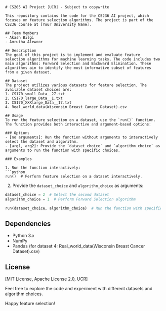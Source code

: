 ```
# CS205 AI Project [UCR] - Subject to copywrite

This repository contains the code for the CS236 AI project, which focuses on feature selection algorithms. The project is part of the CS236 course at [Your University Name].

## Team Members
- Akash Bilgi
- Amrutha Alewoor

## Description
The goal of this project is to implement and evaluate feature selection algorithms for machine learning tasks. The code includes two main algorithms: Forward Selection and Backward Elimination. These algorithms aim to identify the most informative subset of features from a given dataset.

## Dataset
The project utilizes various datasets for feature selection. The available dataset choices are:
1. CS170_small_Data__27.txt
2. CS170_large_Data__1.txt
3. CS170_XXXlarge_Data__17.txt
4. Real_world_data(Wisconsin Breast Cancer Dataset).csv

## Usage
To run the feature selection on a dataset, use the `run()` function. The function provides both interactive and argument-based options:

### Options
- [no arguments]: Run the function without arguments to interactively select the dataset and algorithm.
- [arg1, arg2]: Provide the `dataset_choice` and `algorithm_choice` as arguments to run the function with specific choices.

### Examples

1. Run the function interactively:
```python
run()  # Perform feature selection on a dataset interactively.
```

2. Provide the `dataset_choice` and `algorithm_choice` as arguments:
```python
dataset_choice = 2  # Select the second dataset
algorithm_choice = 1  # Perform Forward Selection algorithm

run(dataset_choice, algorithm_choice)  # Run the function with specific choices
```

## Dependencies
- Python 3.x
- NumPy
- Pandas (for dataset 4: Real_world_data(Wisconsin Breast Cancer Dataset).csv)

## License
[MIT License, Apache License 2.0, UCR]

Feel free to explore the code and experiment with different datasets and algorithm choices.

Happy feature selection!
```
